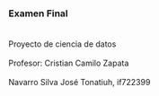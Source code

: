 ###  Examen Final <br><br>

Proyecto de ciencia de datos  <br> <br>
Profesor: Cristian Camilo Zapata <br> <br>
Navarro Silva José Tonatiuh, if722399  <br> <br>
   


